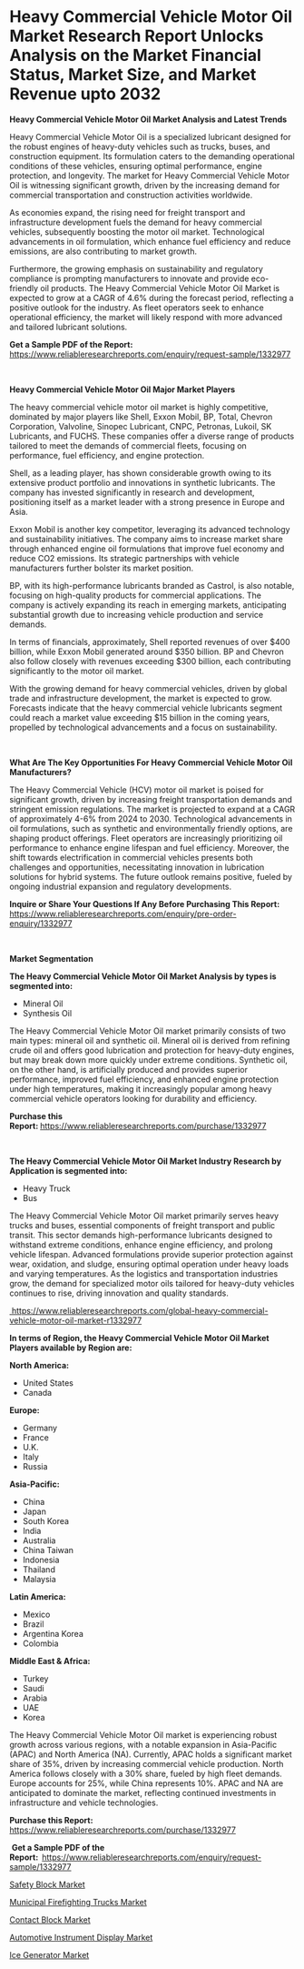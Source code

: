 <p><h1>Heavy Commercial Vehicle Motor Oil Market Research Report Unlocks Analysis on the Market Financial Status, Market Size, and Market Revenue upto 2032</h1></p><p><strong>Heavy Commercial Vehicle Motor Oil Market Analysis and Latest Trends</strong></p>
<p><p>Heavy Commercial Vehicle Motor Oil is a specialized lubricant designed for the robust engines of heavy-duty vehicles such as trucks, buses, and construction equipment. Its formulation caters to the demanding operational conditions of these vehicles, ensuring optimal performance, engine protection, and longevity. The market for Heavy Commercial Vehicle Motor Oil is witnessing significant growth, driven by the increasing demand for commercial transportation and construction activities worldwide. </p><p>As economies expand, the rising need for freight transport and infrastructure development fuels the demand for heavy commercial vehicles, subsequently boosting the motor oil market. Technological advancements in oil formulation, which enhance fuel efficiency and reduce emissions, are also contributing to market growth. </p><p>Furthermore, the growing emphasis on sustainability and regulatory compliance is prompting manufacturers to innovate and provide eco-friendly oil products. The Heavy Commercial Vehicle Motor Oil Market is expected to grow at a CAGR of 4.6% during the forecast period, reflecting a positive outlook for the industry. As fleet operators seek to enhance operational efficiency, the market will likely respond with more advanced and tailored lubricant solutions.</p></p>
<p><strong>Get a Sample PDF of the Report:&nbsp;</strong> <a href="https://www.reliableresearchreports.com/enquiry/request-sample/1332977?utm_campaign=2286&utm_medium=2&utm_source=Github&utm_content=ia&utm_term=24032025&utm_id=heavy-commercial-vehicle-motor-oil">https://www.reliableresearchreports.com/enquiry/request-sample/1332977</a></p>
<p>&nbsp;</p>
<p><strong>Heavy Commercial Vehicle Motor Oil Major Market Players</strong></p>
<p><p>The heavy commercial vehicle motor oil market is highly competitive, dominated by major players like Shell, Exxon Mobil, BP, Total, Chevron Corporation, Valvoline, Sinopec Lubricant, CNPC, Petronas, Lukoil, SK Lubricants, and FUCHS. These companies offer a diverse range of products tailored to meet the demands of commercial fleets, focusing on performance, fuel efficiency, and engine protection.</p><p>Shell, as a leading player, has shown considerable growth owing to its extensive product portfolio and innovations in synthetic lubricants. The company has invested significantly in research and development, positioning itself as a market leader with a strong presence in Europe and Asia.</p><p>Exxon Mobil is another key competitor, leveraging its advanced technology and sustainability initiatives. The company aims to increase market share through enhanced engine oil formulations that improve fuel economy and reduce CO2 emissions. Its strategic partnerships with vehicle manufacturers further bolster its market position.</p><p>BP, with its high-performance lubricants branded as Castrol, is also notable, focusing on high-quality products for commercial applications. The company is actively expanding its reach in emerging markets, anticipating substantial growth due to increasing vehicle production and service demands.</p><p>In terms of financials, approximately, Shell reported revenues of over $400 billion, while Exxon Mobil generated around $350 billion. BP and Chevron also follow closely with revenues exceeding $300 billion, each contributing significantly to the motor oil market.</p><p>With the growing demand for heavy commercial vehicles, driven by global trade and infrastructure development, the market is expected to grow. Forecasts indicate that the heavy commercial vehicle lubricants segment could reach a market value exceeding $15 billion in the coming years, propelled by technological advancements and a focus on sustainability.</p></p>
<p>&nbsp;</p>
<p><strong>What Are The Key Opportunities For Heavy Commercial Vehicle Motor Oil Manufacturers?</strong></p>
<p><p>The Heavy Commercial Vehicle (HCV) motor oil market is poised for significant growth, driven by increasing freight transportation demands and stringent emission regulations. The market is projected to expand at a CAGR of approximately 4-6% from 2024 to 2030. Technological advancements in oil formulations, such as synthetic and environmentally friendly options, are shaping product offerings. Fleet operators are increasingly prioritizing oil performance to enhance engine lifespan and fuel efficiency. Moreover, the shift towards electrification in commercial vehicles presents both challenges and opportunities, necessitating innovation in lubrication solutions for hybrid systems. The future outlook remains positive, fueled by ongoing industrial expansion and regulatory developments.</p></p>
<p><strong>Inquire or Share Your Questions If Any Before Purchasing This Report:</strong> <a href="https://www.reliableresearchreports.com/enquiry/pre-order-enquiry/1332977?utm_campaign=2286&utm_medium=2&utm_source=Github&utm_content=ia&utm_term=24032025&utm_id=heavy-commercial-vehicle-motor-oil">https://www.reliableresearchreports.com/enquiry/pre-order-enquiry/1332977</a></p>
<p>&nbsp;</p>
<p><strong>Market Segmentation</strong></p>
<p><strong>The Heavy Commercial Vehicle Motor Oil Market Analysis by types is segmented into:</strong></p>
<p><ul><li>Mineral Oil</li><li>Synthesis Oil</li></ul></p>
<p><p>The Heavy Commercial Vehicle Motor Oil market primarily consists of two main types: mineral oil and synthetic oil. Mineral oil is derived from refining crude oil and offers good lubrication and protection for heavy-duty engines, but may break down more quickly under extreme conditions. Synthetic oil, on the other hand, is artificially produced and provides superior performance, improved fuel efficiency, and enhanced engine protection under high temperatures, making it increasingly popular among heavy commercial vehicle operators looking for durability and efficiency.</p></p>
<p><strong>Purchase this Report:&nbsp;</strong><a href="https://www.reliableresearchreports.com/purchase/1332977?utm_campaign=2286&utm_medium=2&utm_source=Github&utm_content=ia&utm_term=24032025&utm_id=heavy-commercial-vehicle-motor-oil">https://www.reliableresearchreports.com/purchase/1332977</a></p>
<p>&nbsp;</p>
<p><strong>The Heavy Commercial Vehicle Motor Oil Market Industry Research by Application is segmented into:</strong></p>
<p><ul><li>Heavy Truck</li><li>Bus</li></ul></p>
<p><p>The Heavy Commercial Vehicle Motor Oil market primarily serves heavy trucks and buses, essential components of freight transport and public transit. This sector demands high-performance lubricants designed to withstand extreme conditions, enhance engine efficiency, and prolong vehicle lifespan. Advanced formulations provide superior protection against wear, oxidation, and sludge, ensuring optimal operation under heavy loads and varying temperatures. As the logistics and transportation industries grow, the demand for specialized motor oils tailored for heavy-duty vehicles continues to rise, driving innovation and quality standards.</p></p>
<p><a href="https://www.reliableresearchreports.com/global-heavy-commercial-vehicle-motor-oil-market-r1332977?utm_campaign=2286&utm_medium=2&utm_source=Github&utm_content=ia&utm_term=24032025&utm_id=heavy-commercial-vehicle-motor-oil">&nbsp;https://www.reliableresearchreports.com/global-heavy-commercial-vehicle-motor-oil-market-r1332977</a></p>
<p><strong>In terms of Region, the Heavy Commercial Vehicle Motor Oil Market Players available by Region are:</strong></p>
<p>
    <p> <strong> North America: </strong>
        <ul>
            <li>United States</li>
            <li>Canada</li>
        </ul>
        </p> 
    <p> <strong> Europe: </strong>
        <ul>
            <li>Germany</li>
            <li>France</li>
            <li>U.K.</li>
            <li>Italy</li>
            <li>Russia</li>
        </ul>
        </p> 
    <p> <strong> Asia-Pacific: </strong>
        <ul>
            <li>China</li>
            <li>Japan</li>
            <li>South Korea</li>
            <li>India</li>
            <li>Australia</li>
            <li>China Taiwan</li>
            <li>Indonesia</li>
            <li>Thailand</li>
            <li>Malaysia</li>
        </ul>
        </p> 
    <p> <strong> Latin America: </strong>
        <ul>
            <li>Mexico</li>
            <li>Brazil</li>
            <li>Argentina Korea</li>
            <li>Colombia</li>
        </ul>
        </p> 
    <p> <strong> Middle East & Africa: </strong>
        <ul>
            <li>Turkey</li>
            <li>Saudi</li>
            <li>Arabia</li>
            <li>UAE</li>
            <li>Korea</li>
        </ul>
    </p>
    </p>
<p><p>The Heavy Commercial Vehicle Motor Oil market is experiencing robust growth across various regions, with a notable expansion in Asia-Pacific (APAC) and North America (NA). Currently, APAC holds a significant market share of 35%, driven by increasing commercial vehicle production. North America follows closely with a 30% share, fueled by high fleet demands. Europe accounts for 25%, while China represents 10%. APAC and NA are anticipated to dominate the market, reflecting continued investments in infrastructure and vehicle technologies.</p></p>
<p><strong>Purchase this Report: </strong><a href="https://www.reliableresearchreports.com/purchase/1332977?utm_campaign=2286&utm_medium=2&utm_source=Github&utm_content=ia&utm_term=24032025&utm_id=heavy-commercial-vehicle-motor-oil">https://www.reliableresearchreports.com/purchase/1332977</a></p>
<p>&nbsp;<strong>Get a Sample PDF of the Report:&nbsp;&nbsp;</strong><a href="https://www.reliableresearchreports.com/enquiry/request-sample/1332977?utm_campaign=2286&utm_medium=2&utm_source=Github&utm_content=ia&utm_term=24032025&utm_id=heavy-commercial-vehicle-motor-oil">https://www.reliableresearchreports.com/enquiry/request-sample/1332977</a></p>
<p><strong></strong></p>
<p><p><a href="https://www.linkedin.com/pulse/analysis-safety-block-market-fueled-growth-cagr-62-from-cir9e?utm_campaign=2286&utm_medium=2&utm_source=Github&utm_content=ia&utm_term=24032025&utm_id=heavy-commercial-vehicle-motor-oil">Safety Block Market</a></p><p><a href="https://github.com/kaganalcinwv/Market-Research-Report-List-1/blob/main/municipal-firefighting-trucks-market.md?utm_campaign=2286&utm_medium=2&utm_source=Github&utm_content=ia&utm_term=24032025&utm_id=heavy-commercial-vehicle-motor-oil">Municipal Firefighting Trucks Market</a></p><p><a href="https://www.linkedin.com/pulse/future-contact-block-market-key-growth-drivers-forecasted-0rgbe?utm_campaign=2286&utm_medium=2&utm_source=Github&utm_content=ia&utm_term=24032025&utm_id=heavy-commercial-vehicle-motor-oil">Contact Block Market</a></p><p><a href="https://github.com/szaszgrychkq/Market-Research-Report-List-1/blob/main/automotive-instrument-display-market.md?utm_campaign=2286&utm_medium=2&utm_source=Github&utm_content=ia&utm_term=24032025&utm_id=heavy-commercial-vehicle-motor-oil">Automotive Instrument Display Market</a></p><p><a href="https://www.linkedin.com/pulse/ice-generator-market-analysis-shows-detailed-trends-demand-supply-urwgc?utm_campaign=2286&utm_medium=2&utm_source=Github&utm_content=ia&utm_term=24032025&utm_id=heavy-commercial-vehicle-motor-oil">Ice Generator Market</a></p></p>
